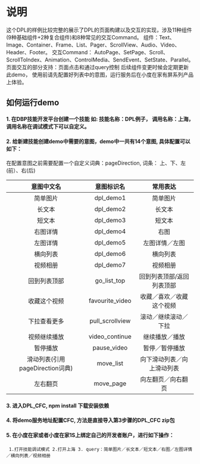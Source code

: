 # 说明
这个DPL的样例比较完整的展示了DPL的页面构建以及交互的实现，涉及11种组件(9种基础组件+2种复合组件)和8种常见的交互Command。
组件：Text、Image、Container、Frame、List、Pager、ScrollView、Audio、Video、Header、Footer。
交互Command： AutoPage、SetPage、Scroll、ScrollToIndex、Animation、ControlMedia、SendEvent、SetState、Parallel。
页面交互的部分支持：页面点击和通过query控制
后续组件变更时候会定期更新此demo， 使用前请先配置好列表中的意图，运行服务后在小度在家有屏系列产品上体验。

## 如何运行demo
#### 1. 在DBP技能开发平台创建一个技能 如: 技能名称：DPL例子， 调用名称：上海，调用名称在调试模式下可以自定义。
#### 2. 给新建技能创建demo中需要的意图，demo中一共有14个意图, 具体配置可以如下：
在配置意图之前需要配置一个自定义词典：pageDirection, 词条： 上、下、左(前）、右(后)

| 意图中文名        | 意图标识名    |常用表达|
| :--------:       | :-----:   | :----: |
| 简单图片      |     dpl_demo1      |  简单图片  |
| 长文本      |     dpl_demo2     |  长文本  |
| 短文本      |     dpl_demo3      |  短文本  |
| 右图详情      |     dpl_demo4      |  右图  |
| 左图详情      |     dpl_demo5      |  左图详情／左图  |
| 横向列表      |     dpl_demo6      |  横向列表  |
| 视频相册      |     dpl_demo7      |  视频相册  |
| 回到列表顶部      |  go_list_top |  回到列表顶部/返回列表顶部  |
| 收藏这个视频      |  favourite_video|  收藏／喜欢／收藏这个视频  |
| 下拉查看更多      |  pull_scrollview      |  滚动／继续滚动／下拉  |
| 视频继续播放      |  video_continue      |  继续播放／播放  |
| 暂停播放      |     pause_video      |  暂停／暂停播放  |
| 滑动列表(引用pageDirection词典) |     move_list      |  向下滑动列表／向上滑动列表  |
| 左右翻页      |     move_page      |  向左翻页／向右翻页 |


#### 3. 进入DPL_CFC,  npm install 下载安装依赖
#### 4. 将demo服务地址配置CFC, 方法是直接导入第3步骤的DPL_CFC zip包
#### 5. 在小度在家或者小度在家1S上绑定自己的开发者账户，进行如下操作：
     1.打开技能调试模式 2.打开上海 3. query：简单图片／长文本／短文本／右图／左图详情／横向列表／视频相册

